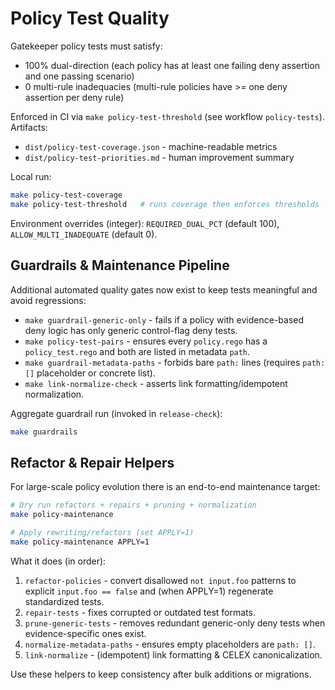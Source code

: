# Policy Test Quality

Gatekeeper policy tests must satisfy:

- 100% dual-direction (each policy has at least one failing deny assertion and one passing scenario)
- 0 multi-rule inadequacies (multi-rule policies have >= one deny assertion per deny rule)

Enforced in CI via `make policy-test-threshold` (see workflow `policy-tests`). Artifacts:

- `dist/policy-test-coverage.json` - machine-readable metrics
- `dist/policy-test-priorities.md` - human improvement summary

Local run:

```bash
make policy-test-coverage
make policy-test-threshold   # runs coverage then enforces thresholds
```

Environment overrides (integer): `REQUIRED_DUAL_PCT` (default 100), `ALLOW_MULTI_INADEQUATE` (default 0).

## Guardrails & Maintenance Pipeline

Additional automated quality gates now exist to keep tests meaningful and avoid regressions:

- `make guardrail-generic-only` - fails if a policy with evidence-based deny logic has only generic control-flag deny tests.
- `make policy-test-pairs` - ensures every `policy.rego` has a `policy_test.rego` and both are listed in metadata `path`.
- `make guardrail-metadata-paths` - forbids bare `path:` lines (requires `path: []` placeholder or concrete list).
- `make link-normalize-check` - asserts link formatting/idempotent normalization.

Aggregate guardrail run (invoked in `release-check`):

```bash
make guardrails
```

## Refactor & Repair Helpers

For large-scale policy evolution there is an end-to-end maintenance target:

```bash
# Dry run refactors + repairs + pruning + normalization
make policy-maintenance

# Apply rewriting/refactors (set APPLY=1)
make policy-maintenance APPLY=1
```

What it does (in order):

1. `refactor-policies` - convert disallowed `not input.foo` patterns to explicit
	`input.foo == false` and (when APPLY=1) regenerate standardized tests.
2. `repair-tests` - fixes corrupted or outdated test formats.
3. `prune-generic-tests` - removes redundant generic-only deny tests when
	evidence-specific ones exist.
4. `normalize-metadata-paths` - ensures empty placeholders are `path: []`.
5. `link-normalize` - (idempotent) link formatting & CELEX canonicalization.


Use these helpers to keep consistency after bulk additions or migrations.
